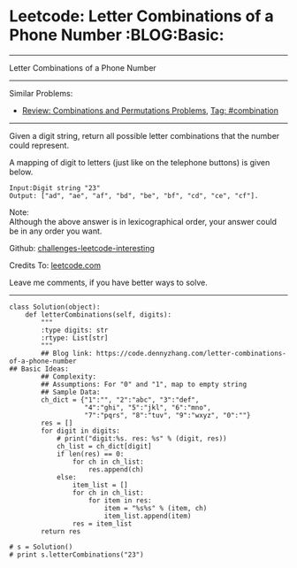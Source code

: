 # Leetcode: Letter Combinations of a Phone Number     :BLOG:Basic:


---

Letter Combinations of a Phone Number  

---

Similar Problems:  
-   [Review: Combinations and Permutations Problems](https://code.dennyzhang.com/review-combination), [Tag: #combination](https://code.dennyzhang.com/tag/combination)

---

Given a digit string, return all possible letter combinations that the number could represent.  

A mapping of digit to letters (just like on the telephone buttons) is given below.  

    Input:Digit string "23"
    Output: ["ad", "ae", "af", "bd", "be", "bf", "cd", "ce", "cf"].

Note:  
Although the above answer is in lexicographical order, your answer could be in any order you want.  

Github: [challenges-leetcode-interesting](https://github.com/DennyZhang/challenges-leetcode-interesting/tree/master/letter-combinations-of-a-phone-number)  

Credits To: [leetcode.com](https://leetcode.com/problems/letter-combinations-of-a-phone-number/description/)  

Leave me comments, if you have better ways to solve.  

---

    class Solution(object):
        def letterCombinations(self, digits):
            """
            :type digits: str
            :rtype: List[str]
            """
            ## Blog link: https://code.dennyzhang.com/letter-combinations-of-a-phone-number
    ## Basic Ideas:
            ## Complexity:
            ## Assumptions: For "0" and "1", map to empty string
            ## Sample Data:
            ch_dict = {"1":"", "2":"abc", "3":"def", 
                       "4":"ghi", "5":"jkl", "6":"mno",
                       "7":"pqrs", "8":"tuv", "9":"wxyz", "0":""}
            res = []
            for digit in digits:
                # print("digit:%s. res: %s" % (digit, res))
                ch_list = ch_dict[digit]
                if len(res) == 0:
                    for ch in ch_list:
                        res.append(ch)
                else:
                    item_list = []
                    for ch in ch_list:
                        for item in res:   
                            item = "%s%s" % (item, ch)
                            item_list.append(item)
                    res = item_list
            return res
    
    # s = Solution()
    # print s.letterCombinations("23")